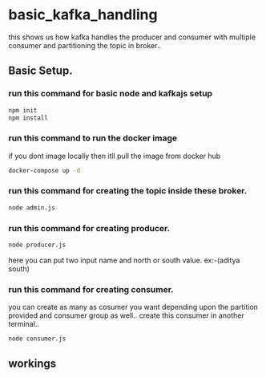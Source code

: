 # basic_kafka_handling
this shows us how kafka handles the producer and consumer with multiple consumer and partitioning the topic in broker..

## Basic Setup.
### run this command for basic node and kafkajs setup 
```bash
npm init
npm install
```

### run this command to run the docker image
if you dont image locally then itll pull the image from docker hub
```bash
docker-compose up -d
```

### run this command for creating the topic inside these broker.
```bash
node admin.js
```
### run this command for creating producer.
```bash
node producer.js
```
here you can put two input name and north or south value. ex:-(aditya south)

### run this command for creating consumer.
you can create as many as cosumer you want depending upon the partition provided and consumer group as well..
create this consumer in another terminal..
```bash
node consumer.js
```
## workings